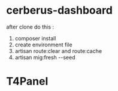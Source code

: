 # cerberus-dashboard

after clone do this :

1. composer install
2. create environment file
3. artisan route:clear and route:cache
4. artisan mig:fresh --seed

# T4Panel
